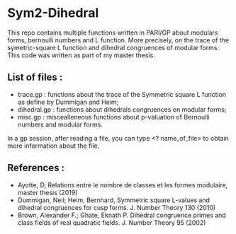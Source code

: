 # Sym2-Dihedral

This repo contains multiple functions written in PARI/GP about modulars forms, bernoulli numbers and L function. More precisely, on the trace of the symetric-square L function and dihedral congruences of modular forms. This code was written as part of my master thesis.

## List of files :

* trace.gp : functions about the trace of the Symmetric square L function as define by Dummigan and Heim;
* dihedral.gp : functions about dihedrals congruences on modular forms;
* misc.gp : miscealleneous functions about p-valuation of Bernoulli numbers and modular forms.

In a gp session, after reading a file, you can type <? name_of_file> to obtain more information about the file.

## References :

* Ayotte, D, Relations entre le nombre de classes et les formes modulaire, master thesis (2019)
* Dummigan, Neil; Heim, Bernhard, Symmetric square L-values and dihedral congruences for cusp forms. J. Number Theory 130 (2010)
* Brown, Alexander F.; Ghate, Eknath P. Dihedral congruence primes and class fields of real quadratic fields. J. Number Theory 95 (2002)
